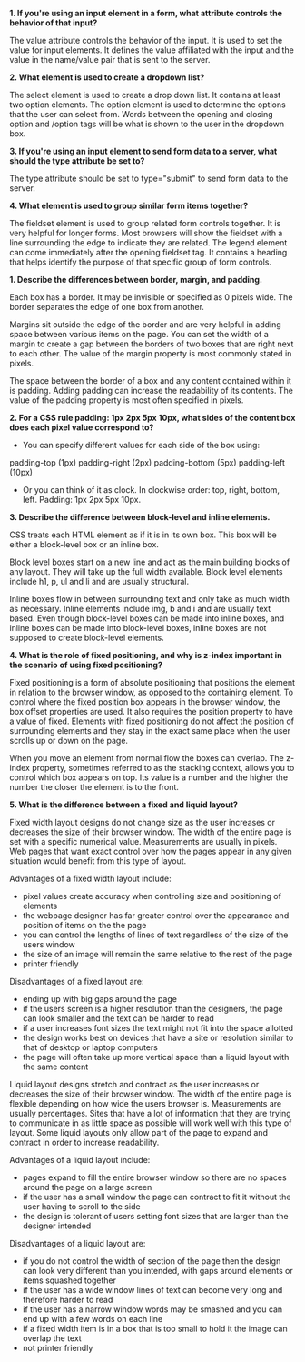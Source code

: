 **1.  If you're using an input element in a form, what attribute controls the behavior of that input?**

  The value attribute controls the behavior of the input.  It is used to set the value for input elements.  It defines the value affiliated with the input and the value in the name/value pair that is sent to the server.

**2.  What element is used to create a dropdown list?**

  The select element is used to create a drop down list.  It contains at least two option elements.  The option element is used to determine the options that the user can select from.  Words between the opening and closing option and /option tags will be what is shown to the user in the dropdown box.

**3.  If you're using an input element to send form data to a server, what should the type attribute be set to?**

  The type attribute should be set to type="submit" to send form data to the server.  

**4.  What element is used to group similar form items together?**

  The fieldset element is used to group related form controls together.  It is very helpful for longer forms.  Most browsers will show the fieldset with a line surrounding the edge to indicate they are related.  The legend element can come immediately after the opening fieldset tag.  It contains a heading that helps identify the purpose of that specific group of form controls.



**1.  Describe the differences between border, margin, and padding.**

  Each box has a border.  It may be invisible or specified as 0 pixels wide.  The border separates the edge of one box from another.

  Margins sit outside the edge of the border and are very helpful in adding space between various items on the page.  You can set the width of a margin to create a gap between the borders of two boxes that are right next to each other.  The value of the margin property is most commonly stated in pixels.

  The space between the border of a box and any content contained within it is padding.  Adding padding can increase the readability of its contents.  The value of the padding property is most often specified in pixels.

**2.  For a CSS rule padding: 1px 2px 5px 10px, what sides of the content box does each pixel value correspond to?**

- You can specify different values for each side of the box using:

padding-top (1px)
padding-right (2px)
padding-bottom (5px)
padding-left (10px)

- Or you can think of it as clock.  In clockwise order: top, right, bottom, left.  Padding: 1px 2px 5px 10px.

**3.  Describe the difference between block-level and inline elements.**

  CSS treats each HTML element as if it is in its own box.  This box will be either a block-level box or an inline box.

  Block level boxes start on a new line and act as the main building blocks of any layout.  They will take up the full width available.  Block level elements include h1, p, ul and li and are usually structural.

  Inline boxes flow in between surrounding text and only take as much width as necessary.  Inline elements include img, b and i and are usually text based.  Even though block-level boxes can be made into inline boxes, and inline boxes can be made into block-level boxes, inline boxes are not supposed to create block-level elements.  

**4.  What is the role of fixed positioning, and why is z-index important in the scenario of using fixed positioning?**

  Fixed positioning is a form of absolute positioning that positions the element in relation to the browser window, as opposed to the containing element.  To control where the fixed position box appears in the browser window, the box offset properties are used.  It also requires the position property to have a value of fixed.  Elements with fixed positioning do not affect the position of surrounding elements and they stay in the exact same place when the user scrolls up or down on the page.  

  When you move an element from normal flow the boxes can overlap.  The z-index property, sometimes referred to as the stacking context, allows you to control which box appears on top.  Its value is a number and the higher the number the closer the element is to the front.  

**5.  What is the difference between a fixed and liquid layout?**

  Fixed width layout designs do not change size as the user increases or decreases the size of their browser window.  The width of the entire page is set with a specific numerical value.  Measurements are usually in pixels.  Web pages that want exact control over how the pages appear in any given situation would benefit from this type of layout.  

  Advantages of a fixed width layout include:  

  - pixel values create accuracy when controlling size and positioning of elements
  - the webpage designer has far greater control over the appearance and position of items on the the page
  - you can control the lengths of lines of text regardless of the size of the users window
  - the size of an image will remain the same relative to the rest of the page
  - printer friendly

  Disadvantages of a fixed layout are:  

  - ending up with big gaps around the page
  - if the users screen is a higher resolution than the designers, the page can look smaller and the text can be harder to read
  - if a user increases font sizes the text might not fit into the space allotted
  - the design works best on devices that have a site or resolution similar to that of desktop or laptop computers
  - the page will often take up more vertical space than a liquid layout with the same content

  Liquid layout designs stretch and contract as the user increases or decreases the size of their browser window.  The width of the entire page is flexible depending on how wide the users browser is.  Measurements are usually percentages.  Sites that have a lot of information that they are trying to communicate in as little space as possible will work well with this type of layout.  Some liquid layouts only allow part of the page to expand and contract in order to increase readability.

  Advantages of a liquid layout include:

  - pages expand to fill the entire browser window so there are no spaces around the page on a large screen
  - if the user has a small window the page can contract to fit it without the user having to scroll to the side
  - the design is tolerant of users setting font sizes that are larger than the designer intended

  Disadvantages of a liquid layout are:

  - if you do not control the width of section of the page then the design can look very different than you intended, with gaps around elements or items squashed together
  - if the user has a wide window lines of text can become very long and therefore harder to read
  - if the user has a narrow window words may be smashed and you can end up with a few words on each line
  - if a fixed width item is in a box that is too small to hold it the image can overlap the text
  - not printer friendly
